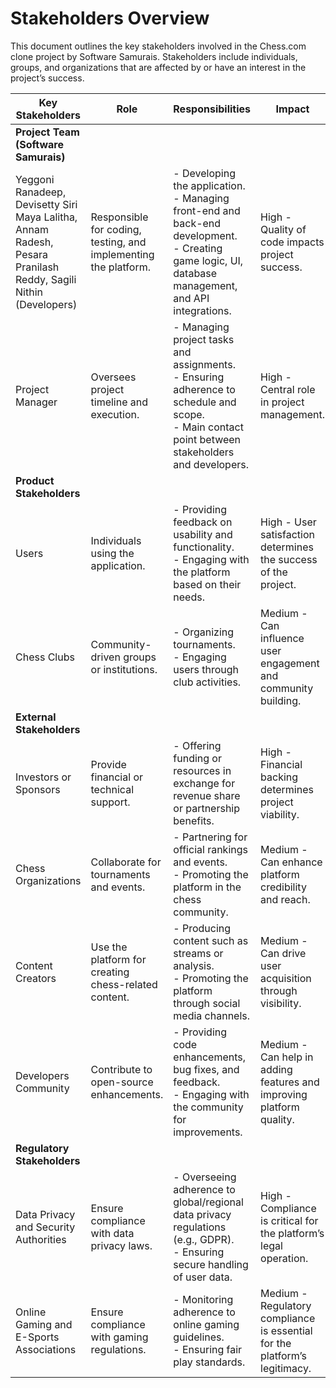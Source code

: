 # **Stakeholders Overview**

This document outlines the key stakeholders involved in the Chess.com clone project by Software Samurais. Stakeholders include individuals, groups, and organizations that are affected by or have an interest in the project’s success.

| **Key Stakeholders**              | **Role**                                                             | **Responsibilities**                                                                                             | **Impact**                                                                   |
|-----------------------------------|-----------------------------------------------------------------------|------------------------------------------------------------------------------------------------------------------|------------------------------------------------------------------------------|
| **Project Team (Software Samurais)**|                                                                       |                                                                                                                  |                                                                              |
| Yeggoni Ranadeep, Devisetty Siri Maya Lalitha, Annam Radesh, Pesara Pranilash Reddy, Sagili Nithin (Developers) | Responsible for coding, testing, and implementing the platform.       | - Developing the application.<br>- Managing front-end and back-end development.<br>- Creating game logic, UI, database management, and API integrations. | High - Quality of code impacts project success.                              |
| Project Manager       | Oversees project timeline and execution.                              | - Managing project tasks and assignments.<br>- Ensuring adherence to schedule and scope.<br>- Main contact point between stakeholders and developers.    | High - Central role in project management.                                   |
| **Product Stakeholders**          |                                                                       |                                                                                                                  |                                                                              |
| Users                             | Individuals using the application.                                    | - Providing feedback on usability and functionality.<br>- Engaging with the platform based on their needs.        | High - User satisfaction determines the success of the project.              |
| Chess Clubs                       | Community-driven groups or institutions.                              | - Organizing tournaments.<br>- Engaging users through club activities.                                           | Medium - Can influence user engagement and community building.               |
| **External Stakeholders**         |                                                                       |                                                                                                                  |                                                                              |
| Investors or Sponsors             | Provide financial or technical support.                               | - Offering funding or resources in exchange for revenue share or partnership benefits.                            | High - Financial backing determines project viability.                       |
| Chess Organizations               | Collaborate for tournaments and events.                               | - Partnering for official rankings and events.<br>- Promoting the platform in the chess community.                | Medium - Can enhance platform credibility and reach.                         |
| Content Creators                  | Use the platform for creating chess-related content.                   | - Producing content such as streams or analysis.<br>- Promoting the platform through social media channels.       | Medium - Can drive user acquisition through visibility.                      |
| Developers Community              | Contribute to open-source enhancements.                               | - Providing code enhancements, bug fixes, and feedback.<br>- Engaging with the community for improvements.        | Medium - Can help in adding features and improving platform quality.         |
| **Regulatory Stakeholders**       |                                                                       |                                                                                                                  |                                                                              |
| Data Privacy and Security Authorities | Ensure compliance with data privacy laws.                          | - Overseeing adherence to global/regional data privacy regulations (e.g., GDPR).<br>- Ensuring secure handling of user data. | High - Compliance is critical for the platform’s legal operation.            |
| Online Gaming and E-Sports Associations | Ensure compliance with gaming regulations.                     | - Monitoring adherence to online gaming guidelines.<br>- Ensuring fair play standards.                            | Medium - Regulatory compliance is essential for the platform’s legitimacy.   |
